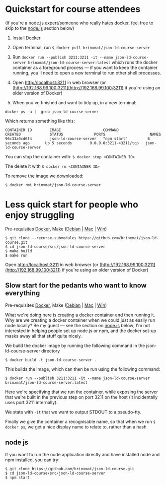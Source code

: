 # Quickstart for course attendees

(If you're a node.js expert/someone who really hates docker, feel free to skip to the [node.js](#node-js) section below)

1. Install [Docker](https://www.docker.com/community-edition)

2. Open terminal, run ```$ docker pull brinxmat/json-ld-course-server```
3. Run ```docker run --publish 3211:3211 -it --name json-ld-course-server brinxmat/json-ld-course-server:latest``` which runs the docker container as a foreground process — if you want to keep the container running, you'll need to open a new terminal to run other shell processes.
4. Open [<http://localhost:3211>](http://localhost:3211) in web browser (or [http://192.168.99.100:3211](http://192.168.99.100:3211) if you're using an older version of Docker)
6. When you've finished and want to tidy up, in a new terminal:

```
docker ps -a |  grep json-ld-course-server
```
Which returns something like this:

```
CONTAINER ID        IMAGE                   COMMAND             CREATED             STATUS              PORTS                    NAMES
96c33a0cd6f4        json-ld-course-server   "npm start"         6 seconds ago       Up 5 seconds        0.0.0.0:3211->3211/tcp   json-ld-course-server
```
You can stop the container with: ```$ docker stop <CONTAINER ID>```

The delete it with ```$ docker rm <CONTAINER ID>```

To remove the image we downloaded:

```
$ docker rmi brinxmat/json-ld-course-server
```

# Less quick start for people who enjoy struggling

Pre-requisites [Docker](https://www.docker.com/community-edition), Make ([Debian](https://www.google.no/search?q=sudo+apt-get+install+build-essential&oq=sudo+apt-get+install+build-essential) | [Mac](https://stackoverflow.com/questions/10265742/how-to-install-make-and-gcc-on-a-mac) | [Win](http://www.mingw.org/))

```
$ git clone --recurse-submodules https://github.com/brinxmat/json-ld-course.git
$ cd json-ld-course/src/json-ld-course-server
$ make build
$ make run
```

Open [<http://localhost:3211>](http://localhost:3211) in web browser (or [http://192.168.99.100:3211](http://192.168.99.100:3211) if you're using an older version of Docker)

## Slow start for the pedants who want to know everything

Pre-requisites [Docker](https://www.docker.com/community-edition), Make ([Debian](https://www.google.no/search?q=sudo+apt-get+install+build-essential&oq=sudo+apt-get+install+build-essential) | [Mac](https://stackoverflow.com/questions/10265742/how-to-install-make-and-gcc-on-a-mac) | [Win](http://www.mingw.org/))

What we're doing here is creating a docker container and then running it. Why are we creating a docker container when we could just as easily run node locally? Be my guest — see the section on [node.js](#node-js) below; I'm not interested in helping people set up node.js or npm, and the docker set-up masks away all that stuff quite nicely.

We build the docker image by running the following command in the json-ld-course-server directory 

```$ docker build -t json-ld-course-server .```

This builds the image, which can then be run using the following command:

```$ docker run --publish 3211:3211 -it --name json-ld-course-server brinxmat/json-ld-course-server:latest```

Here we're specifying that we run the container, while exposing the server that we're built in the previous step on port 3211 on the host (it incidentally uses port 3211 internally).

We state with ```-it``` that we want to output STDOUT to a pseudo-tty.

Finally we give the container a recognisable name, so that when we run ```$ docker ps```, we get a nice display name to relate to, rather than a hash.

## node js

If you want to run the node application directly and have installed node and npm installed, you can try:

```
$ git clone https://github.com/brinxmat/json-ld-course.git
$ cd json-ld-course/src/json-ld-course-server 
$ npm start 
```

